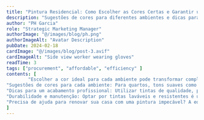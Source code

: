 ```yaml
---
title: "Pintura Residencial: Como Escolher as Cores Certas e Garantir um Acabamento Profissional"
description: "Sugestões de cores para diferentes ambientes e dicas para uma pintura duradoura."
author: "PH Garcia"
role: "Strategic Marketing Manager"
authorImage: "@/images/blog/ph.png"
authorImageAlt: "Avatar Description"
pubDate: 2024-02-18
cardImage: "@/images/blog/post-3.avif"
cardImageAlt: "Side view worker wearing gloves"
readTime: 3
tags: ["procurement", "affordable", "efficiency" ]
contents: [
        "Escolher a cor ideal para cada ambiente pode transformar completamente o espaço, criando sensações de aconchego, amplitude ou sofisticação. A escolha certa também pode impactar o bem-estar e a funcionalidade do cômodo.",
"Sugestões de cores para cada ambiente: Para quartos, tons suaves como azul e verde proporcionam tranquilidade. Na sala de estar, cores quentes como bege ou terracota criam um ambiente acolhedor. Para escritórios, tons neutros ajudam na concentração e produtividade.",
"Dicas para um acabamento profissional: Utilizar tintas de qualidade, preparar bem a superfície antes da pintura e aplicar demãos uniformes são essenciais para um resultado impecável e duradouro.",
"Durabilidade e manutenção: Optar por tintas laváveis e resistentes é uma excelente escolha para espaços de grande circulação. A limpeza regular com pano úmido ajuda a manter as paredes bonitas por mais tempo.",
"Precisa de ajuda para renovar sua casa com uma pintura impecável? A equipe da PH Garcia Reparos garante um serviço profissional com acabamento de alta qualidade!"
]
---
```

